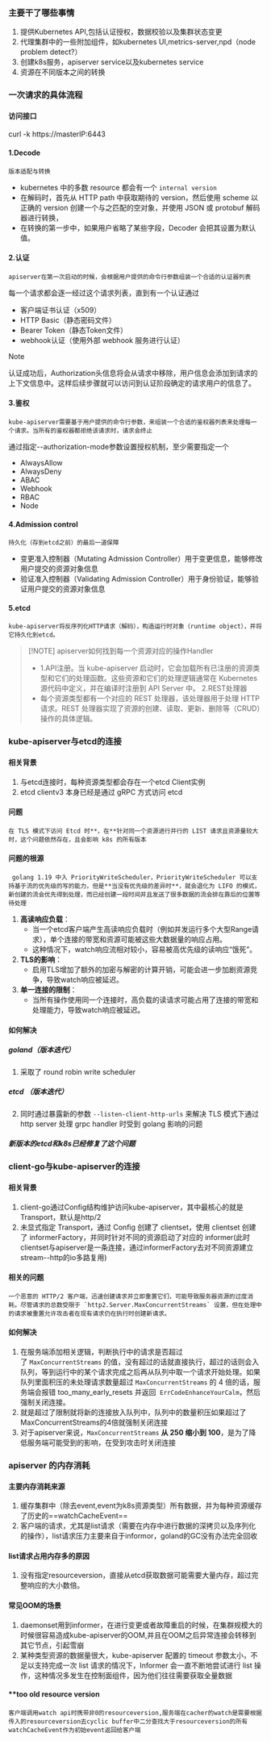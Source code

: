 ### 主要干了哪些事情
1. 提供Kubernetes API,包括认证授权，数据校验以及集群状态变更
2. 代理集群中的一些附加组件，如kubernetes UI,metrics-server,npd（node problem detect?）
3. 创建k8s服务，apiserver service以及kubernetes service
4. 资源在不同版本之间的转换

### 一次请求的具体流程
#### 访问接口
curl -k https://masterIP:6443

#### 1.Decode
	版本适配与转换
- kubernetes 中的多数 resource 都会有一个 `internal version`
- 在解码时，首先从 HTTP path 中获取期待的 version，然后使用 scheme 以正确的 version 创建一个与之匹配的空对象，并使用 JSON 或 protobuf 解码器进行转换，
- 在转换的第一步中，如果用户省略了某些字段，Decoder 会把其设置为默认值。

#### 2.认证
	apiserver在第一次启动的时候，会根据用户提供的命令行参数组装一个合适的认证器列表
   
每一个请求都会逐一经过这个请求列表，直到有一个认证通过
- 客户端证书认证（x509）
- HTTP Basic（静态密码文件）
- Bearer Token（静态Token文件）
- webhook认证（使用外部 webhook 服务进行认证）

> [!NOTE] 
> 认证成功后，Authorization头信息将会从请求中移除，用户信息会添加到请求的上下文信息中。这样后续步骤就可以访问到认证阶段确定的请求用户的信息了。

#### 3.鉴权
	kube-apiserver需要基于用户提供的命令行参数，来组装一个合适的鉴权器列表来处理每一个请求。当所有的鉴权器都拒绝该请求时，请求会终止

通过指定--authorization-mode参数设置授权机制，至少需要指定一个
- AlwaysAllow
- AlwaysDeny
- ABAC
- Webhook
- RBAC
- Node

#### 4.Admission control
	持久化（存到etcd之前）的最后一道保障

- 变更准入控制器（Mutating Admission Controller）用于变更信息，能够修改用户提交的资源对象信息
- 验证准入控制器（Validating Admission Controller）用于身份验证，能够验证用户提交的资源对象信息

#### 5.etcd
	kube-apiserver将反序列化HTTP请求（解码），构造运行时对象（runtime object），并将它持久化到etcd。

> [!NOTE] apiserver如何找到每一个资源对应的操作Handler
>  
> - 1.API注册。当 kube-apiserver 启动时，它会加载所有已注册的资源类型和它们的处理函数。这些资源和它们的处理逻辑通常在 Kubernetes 源代码中定义，并在编译时注册到 API Server 中。
> 2.REST处理器
> - 每个资源类型都有一个对应的 REST 处理器，该处理器用于处理 HTTP 请求。REST 处理器实现了资源的创建、读取、更新、删除等（CRUD）操作的具体逻辑。


### kube-apiserver与etcd的连接
#### 相关背景
1. 与etcd连接时，每种资源类型都会存在一个etcd Client实例
2. etcd clientv3 本身已经是通过 gRPC 方式访问 etcd 
#### 问题
	在 TLS 模式下访问 Etcd 时**，在**针对同一个资源进行并行的 LIST 请求且资源量较大时，这个问题依然存在，且会影响 k8s 的所有版本
#### 问题的根源
	 golang 1.19 中入 PriorityWriteScheduler，PriorityWriteScheduler 可以支持基于流的优先级的写的能力，但是**当没有优先级的差异时**，就会退化为 LIFO 的模式，新创建的流会优先得到处理，而已经创建一段时间并且发送了很多数据的流会排在靠后的位置等待处理
1. **高读响应负载**：
    - 当一个etcd客户端产生高读响应负载时（例如并发运行多个大型Range请求），单个连接的带宽和资源可能被这些大数据量的响应占用。
    - 这种情况下，watch响应流相对较小，容易被高优先级的读响应“饿死”。
2. **TLS的影响**：
    - 启用TLS增加了额外的加密与解密的计算开销，可能会进一步加剧资源竞争，导致watch响应被延迟。
3. **单一连接的限制**：
    - 当所有操作使用同一个连接时，高负载的读请求可能占用了连接的带宽和处理能力，导致watch响应被延迟。
#### 如何解决
##### goland（版本迭代）
1. 采取了 round robin write scheduler
##### etcd （版本迭代）
2. 同时通过暴露新的参数 `--listen-client-http-urls` 来解决 TLS 模式下通过 http server 处理 grpc handler 时受到 golang 影响的问题
##### 新版本的etcd和k8s已经修复了这个问题

### client-go与kube-apiserver的连接

#### 相关背景
1. client-go通过Config结构维护访问kube-apiserver，其中最核心的就是Transport，默认是http/2
2. 未显式指定 Transport，通过 Config 创建了 clientset，使用 clientset 创建了 informerFactory，并同时针对不同的资源启动了对应的 informer(此时clientset与apiserver是一条连接，通过informerFactory去对不同资源建立stream--http的io多路复用)
#### 相关的问题
	一个恶意的 HTTP/2 客户端，迅速创建请求并立即重置它们，可能导致服务器资源的过度消耗。尽管请求的总数受限于 `http2.Server.MaxConcurrentStreams` 设置，但在处理中的请求被重置允许攻击者在现有请求仍在执行时创建新请求。

#### 如何解决
1. 在服务端添加相关逻辑，判断执行中的请求是否超过了 `MaxConcurrentStreams` 的值，没有超过的话就直接执行，超过的话则会入队列，等到运行中的某个请求完成之后再从队列中取一个请求开始处理。如果队列里面积压的未处理请求数量超过 `MaxConcurrentStreams` 的 4 倍的话，服务端会报错 too_many_early_resets 并返回  `ErrCodeEnhanceYourCalm`，然后强制关闭连接。
2. 就是超过了限制就将新的连接放入队列中，队列中的数量积压如果超过了MaxConcurrentStreams的4倍就强制关闭连接
3. 对于apiserver来说，`MaxConcurrentStreams` **从 250 缩小到 100**，是为了降低服务端可能受到的影响，在受到攻击时关闭连接

### apiserver 的内存消耗
#### 主要内存消耗来源
1. 缓存集群中（除去event,event为k8s资源类型）所有数据，并为每种资源缓存了历史的==watchCacheEvent==
2. 客户端的请求，尤其是list请求（需要在内存中进行数据的深拷贝以及序列化的操作），list请求压力主要来自于informor，goland的GC没有办法完全回收

#### list请求占用内存多的原因
1. 没有指定resourceversion，直接从etcd获取数据可能需要大量内存，超过完整响应的大小数倍。

#### 常见OOM的场景
1. daemonset用到informer，在进行变更或者故障重启的时候，在集群规模大的时候很容易造成kube-apiserver的OOM,并且在OOM之后异常连接会转移到其它节点，引起雪崩
2. 某种类型资源的数据量很大，kube-apiserver 配置的 timeout 参数太小，不足以支持完成一次 list 请求的情况下，Informer 会一直不断地尝试进行 list 操作，这种情况多发生在控制面组件，因为他们往往需要获取全量数据
#### **too old resource version
	客户端调用watch api时携带非0的resourceversion,服务端在cacher的watch是需要根据传入的resourceversion去cyclic buffer中二分查找大于resourceversion的所有watchCacheEvent作为初始event返回给客户端
	